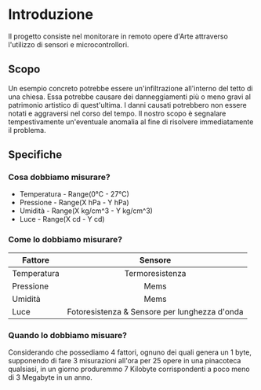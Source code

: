 # Introduzione

Il progetto consiste nel monitorare in remoto opere d'Arte attraverso l'utilizzo di sensori e microcontrollori.

## Scopo

Un esempio concreto potrebbe essere un'infiltrazione all'interno del tetto di una chiesa. Essa potrebbe causare dei danneggiamenti più o meno gravi al patrimonio artistico di quest'ultima. I danni causati potrebbero non essere notati e aggraversi nel corso del tempo. Il nostro scopo è segnalare tempestivamente un'eventuale anomalia al fine di risolvere immediatamente il problema.

## Specifiche

### Cosa dobbiamo misurare?

 * Temperatura - Range(0°C - 27°C)
 * Pressione - Range(X hPa - Y hPa)
 * Umidità - Range(X kg/cm^3 - Y kg/cm^3)
 * Luce - Range(X cd - Y cd)

### Come lo dobbiamo misurare?

| Fattore        | Sensore           |
| ------------- |:-------------:|
| Temperatura     | Termoresistenza |
| Pressione      | Mems      |
| Umidità | Mems      |
| Luce | Fotoresistenza & Sensore per lunghezza d'onda     |

### Quando lo dobbiamo misuare?

Considerando che possediamo 4 fattori, ognuno dei quali genera un 1 byte, supponendo di fare 3 misurazioni all'ora per 25 opere in una pinacoteca qualsiasi, in un giorno produremmo 7 Kilobyte corrispondenti a poco meno di 3 Megabyte in un anno.
